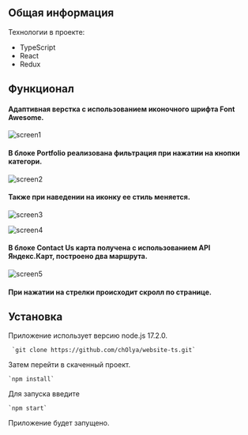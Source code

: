 ## Общая информация 

Технологии в проекте: 
* TypeScript 
* React
* Redux

##  Функционал

#### Адаптивная верстка c использованием иконочного шрифта Font Awesome.

![screen1](https://user-images.githubusercontent.com/79988835/158674886-3c311251-179a-41ea-9fa4-2566b71dc214.jpg)

#### В блоке Portfolio реализована фильтрация при нажатии на кнопки категори.

![screen2](https://user-images.githubusercontent.com/79988835/158675241-57b5c957-0f71-4ae1-97ff-24700c70b325.jpg)

#### Также при наведении на иконку ее стиль меняется.

![screen3](https://user-images.githubusercontent.com/79988835/158675358-230c3c9f-f83c-4694-b0fd-3c31e4ae8055.jpg)



![screen4](https://user-images.githubusercontent.com/79988835/158675483-97ab9296-03a0-44a1-873e-25d447bde673.jpg)

#### В блоке Contact Us карта получена с использованием API Яндекс.Карт, построено два маршрута.

![screen5](https://user-images.githubusercontent.com/79988835/158675552-8835a63f-a796-4a1a-8ab8-5d5d3ef3067a.jpg)

#### При нажатии на стрелки происходит скролл по странице.
 
## Установка

Приложение использует версию node.js 17.2.0.
```
 `git clone https://github.com/chOlya/website-ts.git`
```
Затем перейти в скаченный проект.
```
`npm install`
```
Для запуска введите 
```
`npm start`
```
Приложение будет запущено.